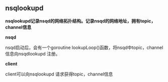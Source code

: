 ## nsqlookupd 

**nsqlookupd记录nsqd的网络拓扑结构。记录nsqd的网络地址，拥有topic，channel信息** 

**nsqd** 

nsqd启动后，会有一个goroutine lookupLoop()函数，将nsqd中topic，channel信息向nsqdlookupd 注册。

**client**

client可以向nsqlookupd 请求获得topic，channel信息
